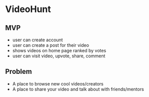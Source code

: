 # VideoHunt
## MVP
- user can create account
- user can create a post for their video
- shows videos on home page ranked by votes
- user can visit video, upvote, share, comment

## Problem
- A place to browse new cool videos/creators
- A place to share your video and talk about with friends/mentors
